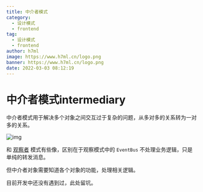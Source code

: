 ```yaml
---
title: 中介者模式
category:
  - 设计模式
  - frontend
tag:
  - 设计模式
  - frontend
author: h7ml
image: https://www.h7ml.cn/logo.png
banner: https://www.h7ml.cn/logo.png
date: 2022-03-03 08:12:19
---
```


# 中介者模式intermediary

中介者模式用于解决多个对象之间交互过于复杂的问题，从多对多的关系转为一对多的关系。

![img](https://static001.geekbang.org/resource/image/43/9f/4376d541bf17a029f37aa76009ef3a9f.jpg)

和 [观察者](https://www.h7ml.cn/posts/designPattern/observer.html) 模式有些像，区别在于观察模式中的 `EventBus` 不处理业务逻辑，只是单纯的转发消息。

但中介者对象需要知道各个对象的功能，处理相关逻辑。

目前开发中还没有遇到过，此处留坑。
